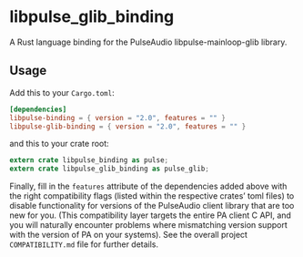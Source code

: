 libpulse_glib_binding
=====================

A Rust language binding for the PulseAudio libpulse-mainloop-glib library.

## Usage

Add this to your `Cargo.toml`:

```toml
[dependencies]
libpulse-binding = { version = "2.0", features = "" }
libpulse-glib-binding = { version = "2.0", features = "" }
```

and this to your crate root:

```rust
extern crate libpulse_binding as pulse;
extern crate libpulse_glib_binding as pulse_glib;
```

Finally, fill in the `features` attribute of the dependencies added above with the right
compatibility flags (listed within the respective crates’ toml files) to disable functionality for
versions of the PulseAudio client library that are too new for you. (This compatibility layer
targets the entire PA client C API, and you will naturally encounter problems where mismatching
version support with the version of PA on your systems). See the overall project `COMPATIBILITY.md`
file for further details.
